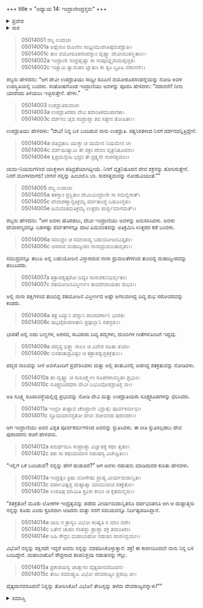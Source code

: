 +++
title = "ಅಧ್ಯಾಯ 14: ಇಂದ್ರಾಣೀಂದ್ರಸ್ತವಃ"
+++

<details><summary>ಪ್ರವೇಶ</summary>


।।   ಓಂ ಓಂ ನಮೋ ನಾರಾಯಣಾಯ।।   ಶ್ರೀ ವೇದವ್ಯಾಸಾಯ ನಮಃ ।।

ಶ್ರೀ ಕೃಷ್ಣದ್ವೈಪಾಯನ ವೇದವ್ಯಾಸ ವಿರಚಿತ  

**ಶ್ರೀ ಮಹಾಭಾರತ**

**ಉದ್ಯೋಗ ಪರ್ವ**

**ಉದ್ಯೋಗ ಪರ್ವ**

**ಅಧ್ಯಾಯ 14**

</details>


<details><summary>ಸಾರ</summary>

ಉಪಶ್ರುತಿಯ ಸಹಾಯದಿಂದ ಶಚಿಯು ಸರೋವರವೊಂದರ ಪದ್ಮದ ನಾಲದ ತಂತುವಿನಲ್ಲಿ ಸೂಕ್ಷ್ಮನಾಗಿ ಅಡಗಿಕೊಂಡಿದ್ದ ಇಂದ್ರನನ್ನು ನೋಡಿ ಸ್ತುತಿಸಿದುದು (1-11). ನಹುಷನನ್ನು ಗೆಲ್ಲಲು ಇಂದ್ರನನ್ನು ಪ್ರಚೋದಿಸಿದುದು (12-15).

</details>



> 05014001 ಶಲ್ಯ ಉವಾಚ।  
05014001a ಅಥೈನಾಂ ರುಪಿಣೀಂ ಸಾಧ್ವೀಮುಪಾತಿಷ್ಠದುಪಶ್ರುತಿಃ।  
05014001c ತಾಂ ವಯೋರೂಪಸಂಪನ್ನಾಂ ದೃಷ್ಟ್ವಾ ದೇವೀಮುಪಸ್ಥಿತಾಂ।।   
05014002a ಇಂದ್ರಾಣೀ ಸಂಪ್ರಹೃಷ್ಟಾ ಸಾ ಸಂಪೂಜ್ಯೈನಾಮಪೃಚ್ಚತ।  
05014002c ಇಚ್ಚಾಮಿ ತ್ವಾಮಹಂ ಜ್ಞಾತುಂ ಕಾ ತ್ವಂ ಬ್ರೂಹಿ ವರಾನನೇ।।

ಶಲ್ಯನು ಹೇಳಿದನು: “ಆಗ ದೇವೀ ಉಪಶ್ರುತಿಯು ಸಾಧ್ವೀ ರೂಪಿಣಿ ವಯೋರೂಪಸಂಪನ್ನೆಯನ್ನು ನೋಡಿ ಅವಳ ಉಪಸ್ಥಿತಿಯಲ್ಲಿ ಬಂದಳು. ಸಂತೋಷಗೊಂಡ ಇಂದ್ರಾಣಿಯು ಅವಳನ್ನು ಪೂಜಿಸಿ ಹೇಳಿದಳು: “ವರಾನನೇ! ನೀನು ಯಾರೆಂದು ತಿಳಿಯಲು ಇಚ್ಛಿಸುತ್ತೇನೆ. ಹೇಳು.”

> 05014003 ಉಪಶ್ರುತಿರುವಾಚ।  
05014003a ಉಪಶ್ರುತಿರಹಂ ದೇವಿ ತವಾಂತಿಕಮುಪಾಗತಾ।  
05014003c ದರ್ಶನಂ ಚೈವ ಸಂಪ್ರಾಪ್ತಾ ತವ ಸತ್ಯೇನ ತೋಷಿತಾ।।

ಉಪಶ್ರುತಿಯು ಹೇಳಿದಳು: “ದೇವಿ! ನಿನ್ನ ಬಳಿ ಬಂದಿರುವ ನಾನು ಉಪಶ್ರುತಿ. ಸತ್ಯನಿರತಳಾದ ನಿನಗೆ ದರ್ಶನವನ್ನಿತ್ತಿದ್ದೇನೆ.

> 05014004a ಪತಿವ್ರತಾಸಿ ಯುಕ್ತಾ ಚ ಯಮೇನ ನಿಯಮೇನ ಚ।  
05014004c ದರ್ಶಯಿಷ್ಯಾಮಿ ತೇ ಶಕ್ರಂ ದೇವಂ ವೃತ್ರನಿಷೂದನಂ।  
05014004e ಕ್ಷಿಪ್ರಮನ್ವೇಹಿ ಭದ್ರಂ ತೇ ದ್ರಕ್ಷ್ಯಸೇ ಸುರಸತ್ತಮಂ।।

ಯಮ-ನಿಯಮಗಳಿಂದ ಯುಕ್ತಳಾಗಿ ಪತಿವ್ರತೆಯಾಗಿದ್ದೀಯೆ. ನಿನಗೆ ವೃತ್ರನಿಷೂದನ ದೇವ ಶಕ್ರನನ್ನು ತೋರಿಸುತ್ತೇನೆ. ನಿನಗೆ ಮಂಗಳವಾಗಲಿ! ಬೇಗನೆ ನನ್ನನ್ನು ಹಿಂಬಾಲಿಸಿ ಬಾ. ಸುರಸತ್ತಮನನ್ನು ನೋಡುವಿಯಂತೆ.””

> 05014005 ಶಲ್ಯ ಉವಾಚ।  
05014005a ತತಸ್ತಾಂ ಪ್ರಸ್ಥಿತಾಂ ದೇವೀಮಿಂದ್ರಾಣೀ ಸಾ ಸಮನ್ವಗಾತ್।  
05014005c ದೇವಾರಣ್ಯಾನ್ಯತಿಕ್ರಮ್ಯ ಪರ್ವತಾಂಶ್ಚ ಬಹೂಂಸ್ತತಃ।  
05014005e ಹಿಮವಂತಮತಿಕ್ರಮ್ಯ ಉತ್ತರಂ ಪಾರ್ಶ್ವಮಾಗಮತ್।।

ಶಲ್ಯನು ಹೇಳಿದನು: “ಆಗ ಅವಳು ಹೊರಡಲು, ದೇವೀ ಇಂದ್ರಾಣಿಯು ಅವಳನ್ನು ಅನುಸರಿಸಿದಳು. ಅವಳು ದೇವಾರಣ್ಯವನ್ನೂ ಬಹಳಷ್ಟು ಪರ್ವತಗಳನ್ನೂ ದಾಟಿ ಹಿಮವಂತವನ್ನು ಅತಿಕ್ರಮಿಸಿ ಉತ್ತರದ ಕಡೆ ಬಂದಳು.

> 05014006a ಸಮುದ್ರಂ ಚ ಸಮಾಸಾದ್ಯ ಬಹುಯೋಜನವಿಸ್ತೃತಂ।  
05014006c ಆಸಸಾದ ಮಹಾದ್ವೀಪಂ ನಾನಾದ್ರುಮಲತಾವೃತಂ।।

ಸಮುದ್ರವನ್ನೂ ತಲುಪಿ ಅಲ್ಲಿ ಬಹುಯೋಜನ ವಿಸ್ತಾರವಾದ ನಾನಾ ದ್ರುಮಲತೆಗಳಿಂದ ತುಂಬಿದ್ದ ಮಹಾದ್ವೀಪವನ್ನು ತಲುಪಿದರು.

> 05014007a ತತ್ರಾಪಶ್ಯತ್ಸರೋ ದಿವ್ಯಂ ನಾನಾಶಕುನಿಭಿರ್ವೃತಂ।   
05014007c ಶತಯೋಜನವಿಸ್ತೀರ್ಣಂ ತಾವದೇವಾಯತಂ ಶುಭಂ।।

ಅಲ್ಲಿ ನಾನಾ ಪಕ್ಷಿಗಳಿಂದ ತುಂಬಿದ್ದ ಶತಯೋಜನ ವಿಸ್ತೀರ್ಣದ ಅಷ್ಟೇ ಅಗಲವಾಗಿದ್ದ ದಿವ್ಯ ಶುಭ ಸರೋವರವನ್ನು ಕಂಡರು.

> 05014008a ತತ್ರ ದಿವ್ಯಾನಿ ಪದ್ಮಾನಿ ಪಂಚವರ್ಣಾನಿ ಭಾರತ।  
05014008c ಷಟ್ಪದೈರುಪಗೀತಾನಿ ಪ್ರಫುಲ್ಲಾನಿ ಸಹಸ್ರಶಃ।।

ಭಾರತ! ಅಲ್ಲಿ ಐದು ಬಣ್ಣಗಳ, ಅರಳಿದ, ಸಾವಿರಾರು ದಿವ್ಯ ಪದ್ಮಗಳು, ದುಂಬಿಗಳ ಗೀತೆಗಳೊಂದಿಗೆ ಇದ್ದವು.

> 05014009a ಪದ್ಮಸ್ಯ ಭಿತ್ತ್ವಾ ನಾಲಂ ಚ ವಿವೇಶ ಸಹಿತಾ ತಯಾ।  
05014009c ಬಿಸತಂತುಪ್ರವಿಷ್ಟಂ ಚ ತತ್ರಾಪಶ್ಯಚ್ಚತಕ್ರತುಂ।।

ಪದ್ಮದ ನಾಲವನ್ನು ಸೀಳಿ ಅವಳೊಂದಿಗೆ ಪ್ರವೇಶಿಸಿದಳು ಮತ್ತು ಅಲ್ಲಿ ತಂತುವಿನಲ್ಲಿ ಅಡಗಿದ್ದ ಶತಕ್ರತುವನ್ನು ನೋಡಿದಳು.

> 05014010a ತಂ ದೃಷ್ಟ್ವಾ ಚ ಸುಸೂಕ್ಷ್ಮೇಣ ರೂಪೇಣಾವಸ್ಥಿತಂ ಪ್ರಭುಂ।  
05014010c ಸೂಕ್ಷ್ಮರೂಪಧರಾ ದೇವೀ ಬಭೂವೋಪಶ್ರುತಿಶ್ಚ ಸಾ।।

ಅತಿ ಸೂಕ್ಷ್ಮ ರೂಪಾವಸ್ಥೆಯಲ್ಲಿದ್ದ ಪ್ರಭುವನ್ನು ನೋಡಿ ದೇವಿ ಮತ್ತು ಉಪಶ್ರುತಿಯರು ಸೂಕ್ಷ್ಮರೂಪಗಳನ್ನು ಧರಿಸಿದರು.

> 05014011a ಇಂದ್ರಂ ತುಷ್ಟಾವ ಚೇಂದ್ರಾಣೀ ವಿಶ್ರುತೈಃ ಪೂರ್ವಕರ್ಮಭಿಃ।   
05014011c ಸ್ತೂಯಮಾನಸ್ತತೋ ದೇವಃ ಶಚೀಮಾಹ ಪುರಂದರಃ।।

ಆಗ ಇಂದ್ರಾಣಿಯು ಅವನ ವಿಶೃತ ಪೂರ್ವಕರ್ಮಗಳಿಂದ ಅವನನ್ನು ಸ್ತುತಿಸಿದಳು. ಈ ರೀತಿ ಸ್ತುತಿಸಲ್ಪಡಲು ದೇವ ಪುರಂದರನು ಶಚಿಗೆ ಹೇಳಿದನು.

> 05014012a ಕಿಮರ್ಥಮಸಿ ಸಂಪ್ರಾಪ್ತಾ ವಿಜ್ಞಾತಶ್ಚ ಕಥಂ ತ್ವಹಂ।  
05014012c ತತಃ ಸಾ ಕಥಯಾಮಾಸ ನಹುಷಸ್ಯ ವಿಚೇಷ್ಟಿತಂ।।

“ಇಲ್ಲಿಗೆ ಏಕೆ ಬಂದಿರುವೆ? ನನ್ನನ್ನು ಹೇಗೆ ಹುಡುಕಿದೆ?” ಆಗ ಅವಳು ನಹುಷನು ಮಾಡಿದುದರ ಕುರಿತು ಹೇಳಿದಳು.

> 05014013a ಇಂದ್ರತ್ವಂ ತ್ರಿಷು ಲೋಕೇಷು ಪ್ರಾಪ್ಯ ವೀರ್ಯಮದಾನ್ವಿತಃ।  
05014013c ದರ್ಪಾವಿಷ್ಟಶ್ಚ ದುಷ್ಟಾತ್ಮಾ ಮಾಮುವಾಚ ಶತಕ್ರತೋ।  
05014013e ಉಪತಿಷ್ಠ ಮಾಮಿತಿ ಕ್ರೂರಃ ಕಾಲಂ ಚ ಕೃತವಾನ್ಮಮ।।

“ಶತಕ್ರತೋ! ಮೂರು ಲೋಕಗಳ ಇಂದ್ರತ್ವವನ್ನು ಪಡೆದು ವೀರ್ಯಮದಾನ್ವಿತನೂ ದರ್ಪಭರಿತನೂ ಆಗಿ ಆ ದುಷ್ಟಾತ್ಮನು ನನ್ನನ್ನು ಕೂಡು ಎಂದು ಕ್ರೂರವಾಗಿ ಆಡಿದನು ಮತ್ತು ನನಗೆ ಸಮಯವನ್ನೂ ನಿರ್ದಿಷ್ಟಪಡಿಸಿದ್ದಾನೆ.

> 05014014a ಯದಿ ನ ತ್ರಾಸ್ಯಸಿ ವಿಭೋ ಕರಿಷ್ಯತಿ ಸ ಮಾಂ ವಶೇ।  
05014014c ಏತೇನ ಚಾಹಂ ಸಂತಪ್ತಾ ಪ್ರಾಪ್ತಾ ಶಕ್ರ ತವಾಂತಿಕಂ।  
05014014e ಜಹಿ ರೌದ್ರಂ ಮಹಾಬಾಹೋ ನಹುಷಂ ಪಾಪನಿಶ್ಚಯಂ।।

ವಿಭೋ! ನನ್ನನ್ನು ರಕ್ಷಿಸದೇ ಇದ್ದರೆ ಅವನು ನನ್ನನ್ನು ವಶಪಡಿಸಿಕೊಳ್ಳುತ್ತಾನೆ. ಶಕ್ರ! ಈ ಕಾರಣದಿಂದಲೇ ನಾನು ನಿನ್ನ ಬಳಿ ಬಂದಿದ್ದೇನೆ. ಮಹಾಬಾಹೋ! ರೌದ್ರನಾದ ಪಾಪನಿಶ್ಚಯ ನಹುಷನನ್ನು ಗೆಲ್ಲು.

> 05014015a ಪ್ರಕಾಶಯಸ್ವ ಚಾತ್ಮಾನಂ ದೈತ್ಯದಾನವಸೂದನ।  
05014015c ತೇಜಃ ಸಮಾಪ್ನುಹಿ ವಿಭೋ ದೇವರಾಜ್ಯಂ ಪ್ರಶಾಧಿ ಚ।।

ದೈತ್ಯದಾನವಸೂದನ! ನಿನ್ನನ್ನು ತೋರಿಸಿಕೋ! ವಿಭೋ! ತೇಜಸ್ಸನ್ನು ತಳೆದು ದೇವರಾಜ್ಯವನ್ನಾಳು!””


<details><summary>ಸಮಾಪ್ತಿ</summary>


ಇತಿ ಶ್ರೀ ಮಹಾಭಾರತೇ ಉದ್ಯೋಗ ಪರ್ವಣಿ ಉದ್ಯೋಗ ಪರ್ವಣಿ ಇಂದ್ರಾಣೀಂದ್ರಸ್ತವೇ ಚತುರ್ದಶೋಽಧ್ಯಾಯಃ।  
ಇದು ಶ್ರೀ ಮಹಾಭಾರತದಲ್ಲಿ ಉದ್ಯೋಗ ಪರ್ವದಲ್ಲಿ ಉದ್ಯೋಗ ಪರ್ವದಲ್ಲಿ ಇಂದ್ರಾಣೀಂದ್ರಸ್ತವದಲ್ಲಿ ಹದಿನಾಲ್ಕನೆಯ ಅಧ್ಯಾಯವು।


</details>
